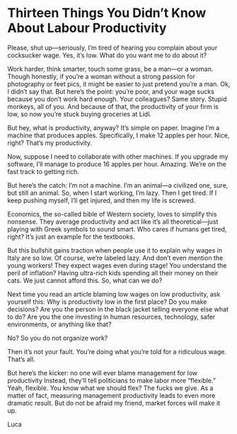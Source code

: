 # Thirteen Things You Didn’t Know About Labour Productivity
Please, shut up—seriously, I’m tired of hearing you complain about your cocksucker wage. Yes, it’s low. What do you want me to do about it?

Work harder, think smarter, touch some grass, be a man—or a woman. Though honestly, if you’re a woman without a strong passion for photography or feet pics, it might be easier to just pretend you’re a man. Ok, I didn’t say that. But here’s the point: you’re poor, and your wage sucks because you don’t work hard enough. Your colleagues? Same story. Stupid monkeys, all of you. And because of that, the productivity of your firm is low, so now you’re stuck buying groceries at Lidl.

But hey, what is productivity, anyway? It’s simple on paper. Imagine I’m a machine that produces apples. Specifically, I make 12 apples per hour. Nice, right? That’s my productivity.

Now, suppose I need to collaborate with other machines. If you upgrade my software, I’ll manage to produce 16 apples per hour. Amazing. We’re on the fast track to getting rich.

But here’s the catch: I’m not a machine. I’m an animal—a civilized one, sure, but still an animal. So, when I start working, I’m lazy. Then I get tired. If I keep pushing myself, I’ll get injured, and then my life is screwed.

Economics, the so-called bible of Western society, loves to simplify this nonsense. They average productivity and act like it’s all theoretical—just playing with Greek symbols to sound smart. Who cares if humans get tired, right? It’s just an example for the textbooks.

But this bullshit gains traction when people use it to explain why wages in Italy are so low. Of course, we’re labeled lazy. And don’t even mention the young workers! 
They expect wages even during stage! You understand the peril of inflation? Having ultra-rich kids spending all their money on their cats. We just cannot afford this.
So, what can we do?

Next time you read an article blaming low wages on low productivity, ask yourself this: Why is productivity low in the first place?
Do you make decisions? Are you the person in the black jacket telling everyone else what to do? Are you the one investing in human resources, technology, safer environments, or anything like that?

No? So you do not organize work?

Then it’s not your fault. You’re doing what you’re told for a ridiculous wage. That’s all.

But here’s the kicker: no one will ever blame management for low productivity Instead, they’ll tell politicians to make labor more “flexible.” Yeah, flexible. You know what we should flex? The fucks we give.
As a matter of fact, measuring management productivity leads to even more dramatic result. But do not be afraid my friend, market forces will make it up.

Luca
